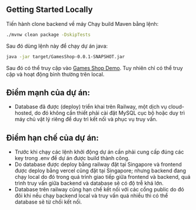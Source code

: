 ## Getting Started Locally
Tiến hành clone backend về máy
Chạy build Maven bằng lệnh:
```bash
./mvnw clean package -DskipTests
```

Sau đó dùng lệnh này để chạy dự án java:
```bash
java -jar target/GamesShop-0.0.1-SNAPSHOT.jar  
```

Sau đó có thể truy cập vào [Games Shop Demo](https://game-shop-fe.vercel.app/). Tuy nhiên chỉ có thể truy cập và hoạt động bình thường trên local.

## Điểm mạnh của dự án:
- Database đã được (deploy) triển khai trên Railway, một dịch vụ cloud-hosted, do đó không cần thiết phải cài đặt MySQL cục bộ hoặc duy trì máy chủ vật lý riêng để duy trì kết nối và phục vụ truy vấn.

## Điểm hạn chế của dự án:
- Trước khi chạy các lệnh khởi động dự án cần phải cung cấp đúng các key trong .env để dự án được build thành công.
- Do database được deploy bằng railway đặt tại Singapore và frontend được deploy bằng vercel cũng đặt tại Singapore; nhưng backend đang chạy local do đó trong quá trình giao tiếp giữa frontend và backend, quá trình truy vấn giữa backend và database sẽ có độ trễ khá lớn.
- Database trên railway cũng hạn chế kết nối với các cổng public do đó đôi khi nếu chạy backend local và truy vấn quá nhiều thì có thể database sẽ từ chối kết nối.